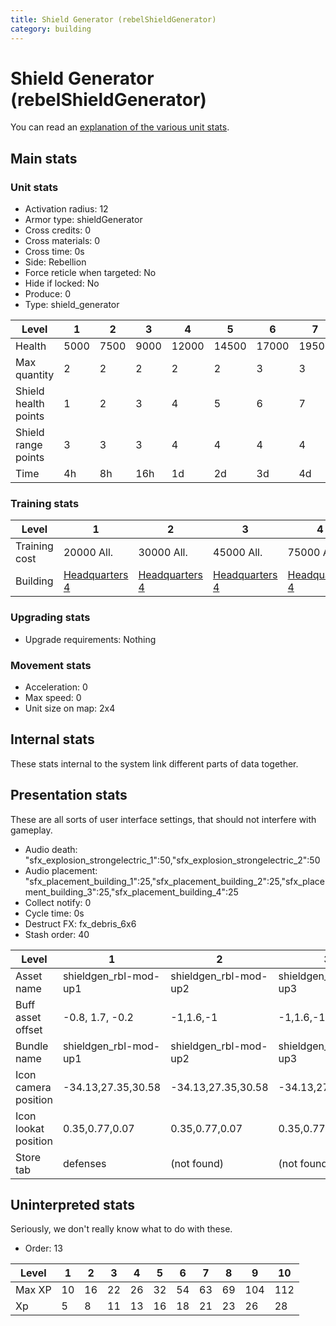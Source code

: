 ```yaml
---
title: Shield Generator (rebelShieldGenerator)
category: building
---
```


# Shield Generator (rebelShieldGenerator)

You can read an [explanation  of the various unit stats](unitexplained.md).

## Main stats

### Unit stats

  * Activation radius: 12
  * Armor type: shieldGenerator
  * Cross credits: 0
  * Cross materials: 0
  * Cross time: 0s
  * Side: Rebellion
  * Force reticle when targeted: No
  * Hide if locked: No
  * Produce: 0
  * Type: shield_generator

|Level               |1   |2   |3   |4    |5    |6    |7    |8    |9    |10   |
|--------------------|----|----|----|-----|-----|-----|-----|-----|-----|-----|
|Health              |5000|7500|9000|12000|14500|17000|19500|22000|24500|27000|
|Max quantity        |2   |2   |2   |2    |2    |3    |3    |3    |4    |4    |
|Shield health points|1   |2   |3   |4    |5    |6    |7    |8    |9    |10   |
|Shield range points |3   |3   |3   |4    |4    |4    |4    |4    |4    |4    |
|Time                |4h  |8h  |16h |1d   |2d   |3d   |4d   |6d   |1w3d |2w   |


### Training stats

|Level        |1                             |2                             |3                             |4                             |5                             |6                             |7                             |8                             |9                             |10                             |
|-------------|------------------------------|------------------------------|------------------------------|------------------------------|------------------------------|------------------------------|------------------------------|------------------------------|------------------------------|-------------------------------|
|Training cost|20000 All.                    |30000 All.                    |45000 All.                    |75000 All.                    |100000 All.                   |250000 All.                   |500000 All.                   |1000000 All.                  |3000000 All.                  |5000000 All.                   |
|Building     |[Headquarters 4](rebelHQ.html)|[Headquarters 4](rebelHQ.html)|[Headquarters 4](rebelHQ.html)|[Headquarters 4](rebelHQ.html)|[Headquarters 5](rebelHQ.html)|[Headquarters 6](rebelHQ.html)|[Headquarters 7](rebelHQ.html)|[Headquarters 8](rebelHQ.html)|[Headquarters 9](rebelHQ.html)|[Headquarters 10](rebelHQ.html)|


### Upgrading stats

  * Upgrade requirements: Nothing

### Movement stats

  * Acceleration: 0
  * Max speed: 0
  * Unit size on map: 2x4

## Internal stats

These stats internal to the system link different parts of data together.


## Presentation stats

These are all sorts of user interface settings, that should not interfere with gameplay.

  * Audio death: "sfx_explosion_strongelectric_1":50,"sfx_explosion_strongelectric_2":50
  * Audio placement: "sfx_placement_building_1":25,"sfx_placement_building_2":25,"sfx_placement_building_3":25,"sfx_placement_building_4":25
  * Collect notify: 0
  * Cycle time: 0s
  * Destruct FX: fx_debris_6x6
  * Stash order: 40

|Level               |1                    |2                    |3                    |4                    |5                    |6                    |7                    |8                    |9                    |10                    |
|--------------------|---------------------|---------------------|---------------------|---------------------|---------------------|---------------------|---------------------|---------------------|---------------------|----------------------|
|Asset name          |shieldgen_rbl-mod-up1|shieldgen_rbl-mod-up2|shieldgen_rbl-mod-up3|shieldgen_rbl-mod-up4|shieldgen_rbl-mod-up5|shieldgen_rbl-mod-up6|shieldgen_rbl-mod-up7|shieldgen_rbl-mod-up8|shieldgen_rbl-mod-up9|shieldgen_rbl-mod-up10|
|Buff asset offset   |-0.8, 1.7, -0.2      |-1,1.6,-1            |-1,1.6,-1            |-1,2.4,-1            |-2.2, 2.4, -3.2      |-2.2, 2.4, -3.2      |-3,2.6,-3.2          |-3,2.6,-3.2          |-3,2.6,-3.2          |-3,2.6,-3.2           |
|Bundle name         |shieldgen_rbl-mod-up1|shieldgen_rbl-mod-up2|shieldgen_rbl-mod-up3|shieldgen_rbl-mod-up4|shieldgen_rbl-mod-up5|shieldgen_rbl-mod-up6|shieldgen_rbl-mod-up7|shieldgen_rbl-mod-up8|shieldgen_rbl-mod-up9|shieldgen_rbl-mod-up10|
|Icon camera position|-34.13,27.35,30.58   |-34.13,27.35,30.58   |-34.13,27.35,30.58   |-34.13,27.35,30.58   |-34.13,27.35,30.58   |-34.13,27.35,30.58   |-34.13,27.35,30.58   |-32.34,28.24,31.75   |-34.13,27.35,30.58   |27.72,34.63,34.77     |
|Icon lookat position|0.35,0.77,0.07       |0.35,0.77,0.07       |0.35,0.77,0.07       |0.35,0.77,0.07       |0.35,0.77,0.07       |0.35,0.77,0.07       |0.35,0.77,0.07       |0.35,0.77,0.07       |0.35,0.77,0.07       |-0.38,0.86,-0.54      |
|Store tab           |defenses             |(not found)          |(not found)          |(not found)          |(not found)          |(not found)          |(not found)          |(not found)          |(not found)          |(not found)           |


## Uninterpreted stats

Seriously, we don't really know what to do with these.

  * Order: 13

|Level |1 |2 |3 |4 |5 |6 |7 |8 |9  |10 |
|------|--|--|--|--|--|--|--|--|---|---|
|Max XP|10|16|22|26|32|54|63|69|104|112|
|Xp    |5 |8 |11|13|16|18|21|23|26 |28 |


